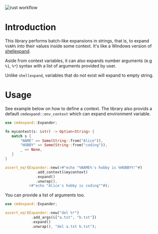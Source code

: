 ![rust workflow](https://github.com/github/docs/actions/workflows/rust.yml/badge.svg)

# Introduction

This library performs batch-like expansions in strings, that is, to expand `%VAR%` into their values inside some context. It's like a Windows version of [shellexpand](https://crates.io/crates/shellexpand).

Aside from context variables, it can also expands number arguments (e.g `%1`, `%*`) syntax with a list of arguments provided by user.

Unlike `shellexpand`, variables that do not exist will expand to empty string.

# Usage
See example below on how to define a context. The library also provids a default `cmdexpand::env_context` which can expand environment variable.
```rust
use cmdexpand::Expander;

fn mycontext(s: &str) -> Option<String> {
   match s {
       "NAME" => Some(String::from("Alice")),
       "HOBBY" => Some(String::from("coding")),
       _ => None,
   }
}

assert_eq!(Expander::new(r#"echo "%NAME%'s hobby is %HOBBY%""#)
              .add_context(&mycontext)
              .expand()
              .unwrap(),
           r#"echo "Alice's hobby is coding""#);
```

You can provide a list of arguments too.
```rust
use cmdexpand::Expander;

assert_eq!(Expander::new("del %*")
            .add_args(&["a.txt", "b.txt"])
            .expand()
            .unwrap(), "del a.txt b.txt");
```
